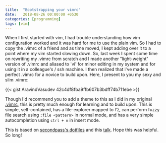 ```yaml
---
title:  "Bootstrapping your vimrc"
date:   2018-08-26 00:00:00 +0530
categories: [programming]
tags: [vim]
---
```


When I first started with vim, I had trouble understanding how vim configuration worked 
and it was hard for me to use the plain vim. So I had to copy the .vimrc of a friend 
and as time moved, I kept adding over it to a point where my vim started 
slowing down. So, last week I spent some time on rewriting my .vimrc from scratch and I 
made another "light-weight" version of .vimrc and aliased to 'vi' for minor editing in 
my system and for using it in a colleague's / ssh machine. I then realized that I've made
a perfect .vimrc for a novice to build upon. Here, I present to you my sexy and slim .vimrc:

{{< gist AravindVasudev 42c4df8fba9ffb607b3bdff74b711ebe >}}

Though I'd recommend you to add a theme to this as I did in my original [.vimrc](https://github.com/AravindVasudev/dotfiles/blob/master/virc),
this is pretty much enough for learning and to build upon. This is simple, self-contained, 
has a file-explorer mapped to `F2`, can perform fuzzy file search using `:file <pattern>` in 
normal mode, and has a very simple autocompletion using `ctrl + n` in insert mode.

This is based on [secondpass's dotfiles](https://github.com/secondspass/dotfiles/) and this [talk](https://www.youtube.com/watch?v=XA2WjJbmmoM).
Hope this was helpful. So long!